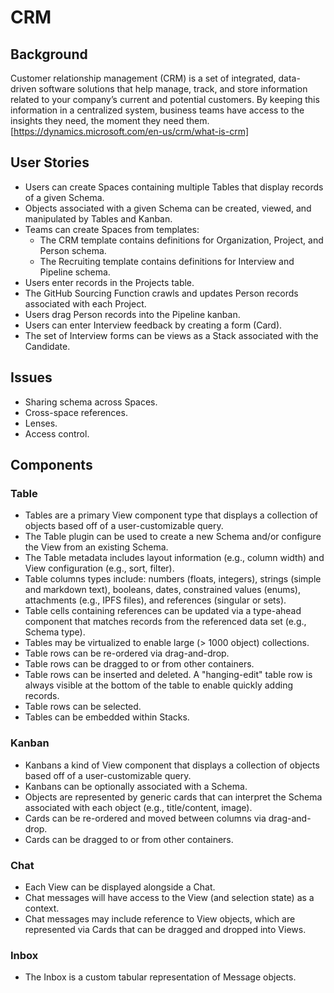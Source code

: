 # CRM

## Background

Customer relationship management (CRM) is a set of integrated, data-driven software solutions that help manage, track, and store information related to your company’s current and potential customers. By keeping this information in a centralized system, business teams have access to the insights they need, the moment they need them. [https://dynamics.microsoft.com/en-us/crm/what-is-crm]


## User Stories

- Users can create Spaces containing multiple Tables that display records of a given Schema.
- Objects associated with a given Schema can be created, viewed, and manipulated by Tables and Kanban.
- Teams can create Spaces from templates:
  - The CRM template contains definitions for Organization, Project, and Person schema.
  - The Recruiting template contains definitions for Interview and Pipeline schema.
- Users enter records in the Projects table.
- The GitHub Sourcing Function crawls and updates Person records associated with each Project.
- Users drag Person records into the Pipeline kanban.
- Users can enter Interview feedback by creating a form (Card).
- The set of Interview forms can be views as a Stack associated with the Candidate.


## Issues

- Sharing schema across Spaces.
- Cross-space references.
- Lenses.
- Access control.


## Components

### Table

- Tables are a primary View component type that displays a collection of objects based off of a user-customizable query.
- The Table plugin can be used to create a new Schema and/or configure the View from an existing Schema.
- The Table metadata includes layout information (e.g., column width) and View configuration (e.g., sort, filter).
- Table columns types include: numbers (floats, integers), strings (simple and markdown text), booleans, dates, constrained values (enums), attachments (e.g., IPFS files), and references (singular or sets).
- Table cells containing references can be updated via a type-ahead component that matches records from the referenced data set (e.g., Schema type).
- Tables may be virtualized to enable large (> 1000 object) collections.
- Table rows can be re-ordered via drag-and-drop.
- Table rows can be dragged to or from other containers.
- Table rows can be inserted and deleted. A "hanging-edit" table row is always visible at the bottom of the table to enable quickly adding records.
- Table rows can be selected.
- Tables can be embedded within Stacks.

### Kanban

- Kanbans a kind of View component that displays a collection of objects based off of a user-customizable query.
- Kanbans can be optionally associated with a Schema.
- Objects are represented by generic cards that can interpret the Schema associated with each object (e.g., title/content, image).
- Cards can be re-ordered and moved between columns via drag-and-drop.
- Cards can be dragged to or from other containers.

### Chat

- Each View can be displayed alongside a Chat.
- Chat messages will have access to the View (and selection state) as a context.
- Chat messages may include reference to View objects, which are represented via Cards that can be dragged and dropped into Views.

### Inbox

- The Inbox is a custom tabular representation of Message objects.
